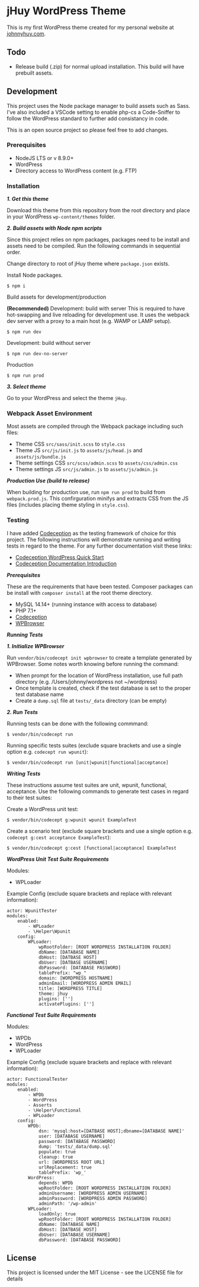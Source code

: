 # jHuy WordPress Theme

This is my first WordPress theme created for my personal website at [johnnyhuy.com](http://johnnyhuy.com).

## Todo

- Release build (.zip) for normal upload installation. This build will have prebuilt assets.

## Development

This project uses the Node package manager to build assets such as Sass. I've also included a VSCode setting to enable php-cs a Code-Sniffer to follow the WordPress standard to further add consistancy in code.

This is an open source project so please feel free to add changes.

### Prerequisites

- NodeJS LTS or v 8.9.0+
- WordPress
- Directory access to WordPress content (e.g. FTP)

### Installation

***1. Get this theme***

Download this theme from this repository from the root directory and place in your WordPress `wp-content/themes` folder.

***2. Build assets with Node npm scripts***

Since this project relies on npm packages, packages need to be install and assets need to be compiled. Run the following commands in sequential order.

Change directory to root of jHuy theme where `package.json` exists.

Install Node packages.

```
$ npm i
```

Build assets for development/production


**(Recommended)** Development: build with server
This is required to have hot-swapping and live reloading for development use. It uses the webpack dev server with a proxy to a main host (e.g. WAMP or LAMP setup).

```
$ npm run dev
```

Development: build without server

```
$ npm run dev-no-server
```

Production

```
$ npm run prod
```

***3. Select theme***

Go to your WordPress and select the theme `jHuy`.

### Webpack Asset Environment

Most assets are compiled through the Webpack package including such files:

- Theme CSS `src/sass/init.scss` to `style.css`
- Theme JS `src/js/init.js` to `assets/js/head.js` and `assets/js/bundle.js`
- Theme settings CSS `src/scss/admin.scss` to `assets/css/admin.css`
- Theme settings JS `src/js/admin.js` to `assets/js/admin.js`

***Production Use (build to release)***

When building for production use, run `npm run prod` to build from `webpack.prod.js`. This confirguration minifys and extracts CSS from the JS files (includes placing theme styling in `style.css`).

### Testing

I have added [Codeception](http://codeception.com) as the testing framework of choice for this project. The following instructions will demonstrate running and writing tests in regard to the theme. For any further documentation visit these links:

- [Codeception WordPress Quick Start](http://codeception.com/for/wordpress)
- [Codeception Documentation Introduction](http://codeception.com/docs/01-Introduction)

***Prerequisites***

These are the requirements that have been tested. Composer packages can be install with `composer install` at the root theme directory.

- MySQL 14.14+ (running instance with access to database)
- PHP 7.1+
- [Codeception](http://codeception.com)
- [WPBrowser](http://codeception.com/for/wordpress)

***Running Tests***

***1. Initialize WPBrowser***

Run `vendor/bin/codecept init wpbrowser` to create a template generated by WPBrowser. Some notes worth knowing before running the command:

- When prompt for the location of WordPress installation, use full path directory (e.g. /Users/johnny/wordpress not ~/wordpress)
- Once template is created, check if the test database is set to the proper test database name
- Create a `dump.sql` file at `tests/_data` directory (can be empty)

***2. Run Tests***

Running tests can be done with the following commmand:

```
$ vendor/bin/codecept run
```

Running specific tests suites (exclude square brackets and use a single option e.g. `codecept run wpunit`):

```
$ vendor/bin/codecept run [unit|wpunit|functional|acceptance]
```

***Writing Tests***

These instructions assume test suites are unit, wpunit, functional, acceptance. Use the following commands to generate test cases in regard to their test suites:

Create a WordPress unit test:

```
$ vendor/bin/codecept g:wpunit wpunit ExampleTest
```

Create a scenario test (exclude square brackets and use a single option e.g. `codecept g:cest acceptance ExampleTest`):

```
$ vendor/bin/codecept g:cest [functional|acceptance] ExampleTest
```

***WordPress Unit Test Suite Requirements***

Modules:

- WPLoader

Example Config (exclude square brackets and replace with relevant information):

```
actor: WpunitTester
modules:
    enabled:
        - WPLoader
        - \Helper\Wpunit
    config:
        WPLoader:
            wpRootFolder: [ROOT WORDPRESS INSTALLATION FOLDER]
            dbName: [DATABASE NAME]
            dbHost: [DATBASE HOST]
            dbUser: [DATBASE USERNAME]
            dbPassword: [DATABASE PASSWORD]
            tablePrefix: "wp_"
            domain: [WORDPRESS HOSTNAME]
            adminEmail: [WORDPRESS ADMIN EMAIL]
            title: [WORDPRESS TITLE]
            theme: jhuy
            plugins: ['']
            activatePlugins: ['']
```

***Functional Test Suite Requirements***

Modules:

- WPDb
- WordPress
- WPLoader

Example Config (exclude square brackets and replace with relevant information):

```
actor: FunctionalTester
modules:
    enabled:
        - WPDb
        - WordPress
        - Asserts
        - \Helper\Functional
        - WPLoader
    config:
        WPDb:
            dsn: 'mysql:host=[DATBASE HOST];dbname=[DATABASE NAME]'
            user: [DATABASE USERNAME]
            password: [DATABASE PASSWORD]
            dump: 'tests/_data/dump.sql'
            populate: true
            cleanup: true
            url: [WORDPRESS ROOT URL]
            urlReplacement: true
            tablePrefix: 'wp_'
        WordPress:
            depends: WPDb
            wpRootFolder: [ROOT WORDPRESS INSTALLATION FOLDER]
            adminUsername: [WORDPRESS ADMIN USERNAME]
            adminPassword: [WORDPRESS ADMIN PASSWORD]
            adminPath: '/wp-admin'
        WPLoader:
            loadOnly: true
            wpRootFolder: [ROOT WORDPRESS INSTALLATION FOLDER]
            dbName: [DATABASE NAME]
            dbHost: [DATBASE HOST]
            dbUser: [DATABASE USERNAME]
            dbPassword: [DATABASE PASSWORD]
```

## License

This project is licensed under the MIT License - see the LICENSE file for details
